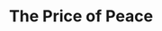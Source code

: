 ---
pid: ch238
title: The Price of Peace
location_transcription: City Center
coordinates: "[-75.163618336653, 39.952431358032]"
zipcode: '20874'
gen_neighborhood: 
neighborhood: 
outside_phl: 'Germantown MD '
age: '31'
age_range: 30-39
instagram: 
image_file_name: ch_238.jpg
proposal_transcription: "[broken peace sign atop a platform labeled //$//]"
topic: Social Justice
topic_summary: '0'
type: Sculpture Statue
keywords_other: peace, capitalism
credit: Chris
image_labels: 
twitter: 
facebook: 
permalink: "/monuments/ch238/"
layout: item-page
---